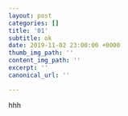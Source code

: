 ```yaml
---
layout: post
categories: []
title: '01'
subtitle: ok
date: 2019-11-02 23:00:00 +0000
thumb_img_path: ''
content_img_path: ''
excerpt: ''
canonical_url: ''

---
```

hhh